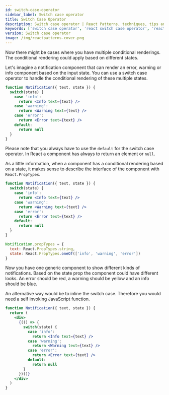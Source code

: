 ```yaml
---
id: switch-case-operator
sidebar_label: Switch case operator
title: Switch Case Operator
description: Switch case operator | React Patterns, techniques, tips and tricks in development for Ract developer.
keywords: ['switch case operator', 'react switch case operator', 'reactpatterns', 'react patterns', 'reactjspatterns', 'reactjs patterns', 'react', 'reactjs', 'react techniques', 'react tips and tricks']
version: Switch case operator
image: /img/reactpatterns-cover.png
---
```


Now there might be cases where you have multiple conditional renderings. The conditional rendering could apply based on different states.

Let's imagine a notification component that can render an error, warning or info component based on the input state. You can use a switch case operator to handle the conditional rendering of these multiple states.

```jsx
function Notification({ text, state }) {
  switch(state) {
    case 'info':
      return <Info text={text} />
    case 'warning':
      return <Warning text={text} />
    case 'error':
      return <Error text={text} />
    default:
      return null
  }
}
```

Please note that you always have to use the `default` for the switch case operator. In React a component has always to return an element or `null`.

As a little information​, when a component has a conditional rendering based on a state, it makes sense to describe the interface of the component with `React.PropTypes`.

```jsx
function Notification({ text, state }) {
  switch(state) {
    case 'info':
      return <Info text={text} />
    case 'warning':
      return <Warning text={text} />
    case 'error':
      return <Error text={text} />
    default:
      return null
  }
}

Notification.propTypes = {
  text: React.PropTypes.string,
  state: React.PropTypes.oneOf(['info', 'warning', 'error'])
}
```

Now you have one generic component to show different kinds of notifications. Based on the state prop the component could have different looks. An error should be red, a warning should be yellow and an info should be blue.

An alternative way would be to inline the switch case. Therefore you would need a self invoking JavaScript function.

```jsx
function Notification({ text, state }) {
  return (
    <div>
      {(() => {
        switch(state) {
          case 'info':
            return <Info text={text} />
          case 'warning':
            return <Warning text={text} />
          case 'error':
            return <Error text={text} />
          default:
            return null
        }
      })()}
    </div>
  )
}
```
